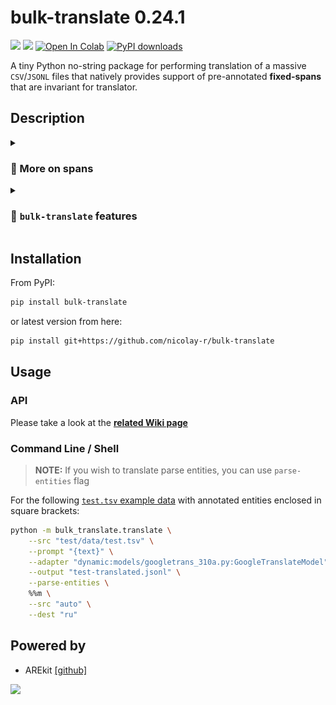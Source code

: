 # bulk-translate 0.24.1
![](https://img.shields.io/badge/Python-3.9-brightgreen.svg)
![](https://img.shields.io/badge/AREkit-0.25.1-orange.svg)
[![Open In Colab](https://colab.research.google.com/assets/colab-badge.svg)](https://colab.research.google.com/github/nicolay-r/bulk-translate/blob/master/bulk_translate_demo.ipynb)
[![PyPI downloads](https://img.shields.io/pypi/dm/bulk-translate.svg)](https://pypistats.org/packages/bulk-translate)


A tiny Python no-string package for performing translation of a massive `CSV`/`JSONL` files that 
natively provides support of pre-annotated **fixed-spans** that are invariant for translator.

## Description
  
<details>
<summary>
  
### 📘 More on spans
</summary>

<p align="center">
    <img src="example.png"  width="600"/>
</p>

</details>
<details>
<summary>

### 📘 `bulk-translate` features
</summary>

The out-of-the box features of the `bulk-translate` are:
* ✅ Support of the `spans` for annotation / optional translation.
* ✅ Native Implementation of two translation modes:
  - `fast-mode`: exploits extra chars that could be used for grouping all the text parts into single batch with further deconstruction.
  - `accurate`: performs individual translation of each text part.
* ✅ No strings: you're free to adopt any LM / LLM backend.
  - Support `googletrans` by default.
 
</details>

## Installation

From PyPI: 
```bash
pip install bulk-translate
```

or latest version from here:
```bash
pip install git+https://github.com/nicolay-r/bulk-translate
```

## Usage

### API

Please take a look at the [**related Wiki page**](https://github.com/nicolay-r/bulk-translate/wiki)

### Command Line / Shell 

> **NOTE:** If you wish to translate parse entities, you can use `parse-entities` flag

For the following [`test.tsv` example data](/test/data/test.tsv) with annotated entities enclosed in square brackets:

```bash
python -m bulk_translate.translate \
    --src "test/data/test.tsv" \
    --prompt "{text}" \
    --adapter "dynamic:models/googletrans_310a.py:GoogleTranslateModel" \
    --output "test-translated.jsonl" \
    --parse-entities \
    %%m \
    --src "auto" \
    --dest "ru"
```


## Powered by

* AREkit [[github]](https://github.com/nicolay-r/AREkit)

<p float="left">
<a href="https://github.com/nicolay-r/AREkit"><img src="https://github.com/nicolay-r/ARElight/assets/14871187/01232f7a-970f-416c-b7a4-1cda48506afe"/></a>
</p>
